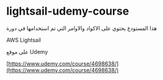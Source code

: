 # lightsail-udemy-course

هذا المستودع يحتوي على الاكواد والاوامر التي تم استخدامها في دورة

AWS Lightsail

على موقع Udemy

[https://www.udemy.com/course/4698638/](https://www.udemy.com/course/4698638/)